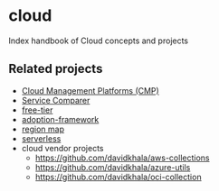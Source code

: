 # cloud
Index handbook of Cloud concepts and projects

## Related projects
- [Cloud Management Platforms (CMP)](https://github.com/davidkhala/CMP)
- [Service Comparer](https://github.com/ilyas-it83/CloudComparer)
- [free-tier](https://github.com/davidkhala/cloud-compare-free-tier)
- [adoption-framework](https://github.com/davidkhala/cloud-adoption-framework)
- [region map](https://github.com/davidkhala/cloud-region)
- [serverless](https://github.com/davidkhala/serverless)
- cloud vendor projects
  - https://github.com/davidkhala/aws-collections
  - https://github.com/davidkhala/azure-utils
  - https://github.com/davidkhala/oci-collection

